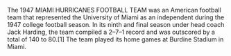 The 1947 MIAMI HURRICANES FOOTBALL TEAM was an American football team that represented the University of Miami as an independent during the 1947 college football season. In its ninth and final season under head coach Jack Harding, the team compiled a 2–7–1 record and was outscored by a total of 140 to 80.[1] The team played its home games at Burdine Stadium in Miami.
